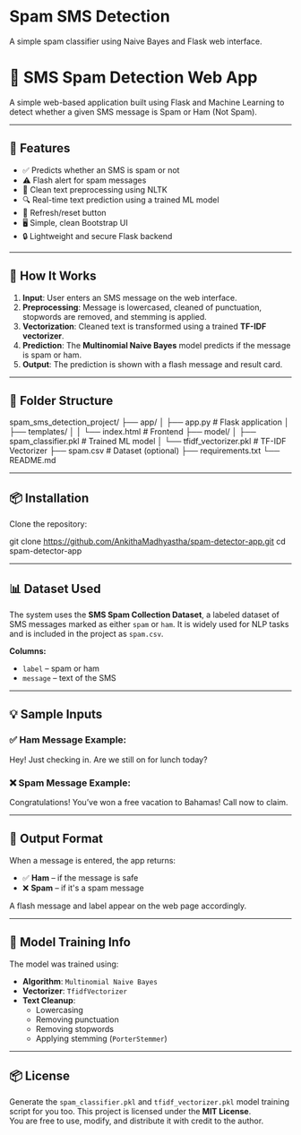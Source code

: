 # Spam SMS Detection
A simple spam classifier using Naive Bayes and Flask web interface.
# 📩 SMS Spam Detection Web App

A simple web-based application built using Flask and Machine Learning to detect whether a given SMS message is Spam or Ham (Not Spam).

---

## 🚀 Features

- ✅ Predicts whether an SMS is spam or not
- ⚠️ Flash alert for spam messages
- 🧼 Clean text preprocessing using NLTK
- 🔍 Real-time text prediction using a trained ML model
- 🔄 Refresh/reset button
- 🖥️ Simple, clean Bootstrap UI
- 🔒 Lightweight and secure Flask backend

---

## 🧠 How It Works

1. **Input**: User enters an SMS message on the web interface.
2. **Preprocessing**: Message is lowercased, cleaned of punctuation, stopwords are removed, and stemming is applied.
3. **Vectorization**: Cleaned text is transformed using a trained **TF-IDF vectorizer**.
4. **Prediction**: The **Multinomial Naive Bayes** model predicts if the message is spam or ham.
5. **Output**: The prediction is shown with a flash message and result card.

---


## 📁 Folder Structure   
spam_sms_detection_project/ ├── app/ │ ├── app.py # Flask application │ ├── templates/ │ │ └── index.html # Frontend ├── model/ │ ├── spam_classifier.pkl # Trained ML model │ └── tfidf_vectorizer.pkl # TF-IDF Vectorizer ├── spam.csv # Dataset (optional) ├── requirements.txt └── README.md

---

## 📦 Installation

 Clone the repository:

git clone https://github.com/AnkithaMadhyastha/spam-detector-app.git
cd spam-detector-app


---

## 📊 Dataset Used

The system uses the **SMS Spam Collection Dataset**, a labeled dataset of SMS messages marked as either `spam` or `ham`. It is widely used for NLP tasks and is included in the project as `spam.csv`.

**Columns:**
- `label` – spam or ham
- `message` – text of the SMS

---

## 💡 Sample Inputs

### ✅ Ham Message Example:
Hey! Just checking in. Are we still on for lunch today?

### ❌ Spam Message Example:
Congratulations! You’ve won a free vacation to Bahamas! Call now to claim.

---

## 🎯 Output Format

When a message is entered, the app returns:

- ✅ **Ham** – if the message is safe
- ❌ **Spam** – if it's a spam message

A flash message and label appear on the web page accordingly.

---
## 🔬 Model Training Info

The model was trained using:

- **Algorithm**: `Multinomial Naive Bayes`
- **Vectorizer**: `TfidfVectorizer`
- **Text Cleanup**:
  - Lowercasing
  - Removing punctuation
  - Removing stopwords
  - Applying stemming (`PorterStemmer`)

---
## 📦 License
Generate the `spam_classifier.pkl` and `tfidf_vectorizer.pkl` model training script for you too.
This project is licensed under the **MIT License**.  
You are free to use, modify, and distribute it with credit to the author.